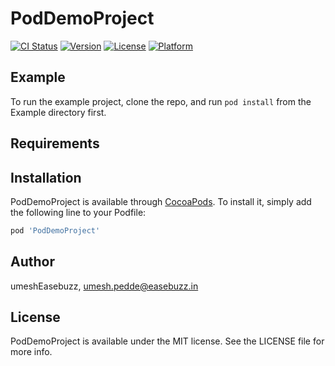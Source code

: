 # PodDemoProject

[![CI Status](https://img.shields.io/travis/umeshEasebuzz/PodDemoProject.svg?style=flat)](https://travis-ci.org/umeshEasebuzz/PodDemoProject)
[![Version](https://img.shields.io/cocoapods/v/PodDemoProject.svg?style=flat)](https://cocoapods.org/pods/PodDemoProject)
[![License](https://img.shields.io/cocoapods/l/PodDemoProject.svg?style=flat)](https://cocoapods.org/pods/PodDemoProject)
[![Platform](https://img.shields.io/cocoapods/p/PodDemoProject.svg?style=flat)](https://cocoapods.org/pods/PodDemoProject)

## Example

To run the example project, clone the repo, and run `pod install` from the Example directory first.

## Requirements

## Installation

PodDemoProject is available through [CocoaPods](https://cocoapods.org). To install
it, simply add the following line to your Podfile:

```ruby
pod 'PodDemoProject'
```

## Author

umeshEasebuzz, umesh.pedde@easebuzz.in

## License

PodDemoProject is available under the MIT license. See the LICENSE file for more info.
